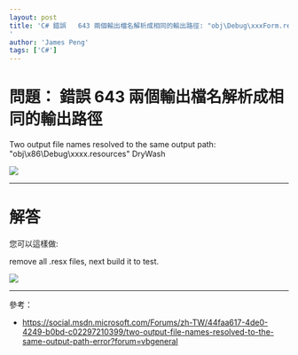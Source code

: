 ```yaml
---
layout: post
title: 'C# 錯誤	643	兩個輸出檔名解析成相同的輸出路徑: "obj\Debug\xxxForm.resources"
'
author: 'James Peng'
tags: ['C#']
---
```


# 問題： 錯誤	643	兩個輸出檔名解析成相同的輸出路徑 #


Two output file names resolved to the same output path: "obj\x86\Debug\xxxx.resources" DryWash


![](http://i.imgur.com/40qBPbh.png)

----------


# 解答 #


您可以這樣做:

remove all .resx files, next build it to test.

![](http://i.imgur.com/UwYi29Y.png)

----------

參考：

- https://social.msdn.microsoft.com/Forums/zh-TW/44faa617-4de0-4249-b0bd-c02297210399/two-output-file-names-resolved-to-the-same-output-path-error?forum=vbgeneral